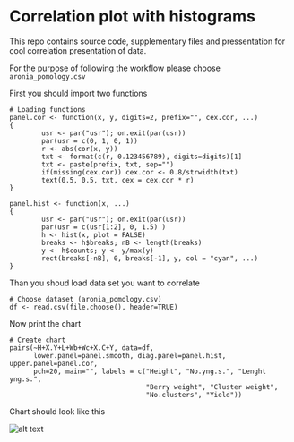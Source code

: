 # Correlation plot with histograms
This repo contains source code, supplementary files and pressentation for cool
correlation presentation of data.

For the purpose of following the workflow please choose `aronia_pomology.csv`

First you should import two functions

```
# Loading functions
panel.cor <- function(x, y, digits=2, prefix="", cex.cor, ...)
{
        usr <- par("usr"); on.exit(par(usr))
        par(usr = c(0, 1, 0, 1))
        r <- abs(cor(x, y))
        txt <- format(c(r, 0.123456789), digits=digits)[1]
        txt <- paste(prefix, txt, sep="")
        if(missing(cex.cor)) cex.cor <- 0.8/strwidth(txt)
        text(0.5, 0.5, txt, cex = cex.cor * r)
}

panel.hist <- function(x, ...)
{
        usr <- par("usr"); on.exit(par(usr))
        par(usr = c(usr[1:2], 0, 1.5) )
        h <- hist(x, plot = FALSE)
        breaks <- h$breaks; nB <- length(breaks)
        y <- h$counts; y <- y/max(y)
        rect(breaks[-nB], 0, breaks[-1], y, col = "cyan", ...)
}
```

Than you shoud load data set you want to correlate

```
# Choose dataset (aronia_pomology.csv)
df <- read.csv(file.choose(), header=TRUE)
```

Now print the chart
```
# Create chart
pairs(~H+X.Y+L+Wb+Wc+X.C+Y, data=df,
      lower.panel=panel.smooth, diag.panel=panel.hist, upper.panel=panel.cor, 
      pch=20, main="", labels = c("Height", "No.yng.s.", "Lenght yng.s.", 
                                  "Berry weight", "Cluster weight", 
                                  "No.clusters", "Yield")) 
```

Chart should look like this

![alt text](https://github.com/Shansh/pairs_panel_hist_plot/aronia_pomology.jpg?raw=true)

